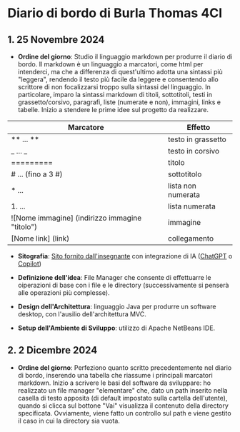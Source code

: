 **Diario di bordo di Burla Thomas 4CI**
===================================


## 1. **25 Novembre 2024**
   - **Ordine del giorno**: Studio il linguaggio markdown per produrre il diario di bordo.
   Il markdown è un linguaggio a marcatori, come html per intenderci, ma che a differenza di quest'ultimo adotta una sintassi più "leggera", rendendo il testo più facile da leggere e consentendo allo scrittore di non focalizzarsi troppo sulla sintassi del linguaggio. In particolare, imparo la sintassi markdown di titoli, sottotitoli, testi in grassetto/corsivo, paragrafi, liste (numerate e non), immagini, links e tabelle. Inizio a stendere le prime idee sul progetto da realizzare.
   
   | Marcatore | Effetto |
   | --------- | ------- |
   | ** ... ** | testo in grassetto |
   | _ ... _   | testo in corsivo |
   | ========= | titolo |
   | # ... (fino a 3 #) | sottotitolo |
   | * ... | lista non numerata |
   | 1. ... | lista numerata |
   | ![Nome immagine] (indirizzo immagine "titolo") | immagine |
   | [Nome link] (link) | collegamento |

   - **Sitografia**: [Sito fornito dall'insegnante](https://www.html.it/articoli/markdown-guida-al-linguaggio/) con integrazione di IA ([ChatGPT](https://chat.openai.com) o [Copilot](https://copilot.microsoft.com))

   - **Definizione dell'idea**: File Manager che consente di effettuarre le oiperazioni di base con i file e le directory (successivamente si penserà alle operazioni più complesse).

   - **Design dell'Architettura**: linguaggio Java per produrre un software desktop, con l'ausilio dell'architettura MVC.

   - **Setup dell'Ambiente di Sviluppo**: utilizzo di Apache NetBeans IDE.

## 2. **2 Dicembre 2024**
   - **Ordine del giorno**: Perfeziono quanto scritto precedentemente nel diario di bordo, inserendo una tabella che riassume i principali marcatori markdown.
   Inizio a scrivere le basi del software da sviluppare: ho realizzato un file manager "elementare" che, dato un path inserito nella casella di testo apposita (di default impostato sulla cartella dell'utente), quando si clicca sul bottone "Vai" visualizza il contenuto della directory specificata. Ovviamente, viene fatto un controllo sul path e viene gestito il caso in cui la directory sia vuota.
   